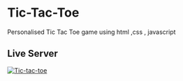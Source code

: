 # Tic-Tac-Toe
Personalised Tic Tac Toe game using html ,css , javascript

## Live Server
<a href="https://vishinu24.github.io/Tic-Tac-Toe/" target="_blank">
  <img src="https://github.com/VisHinu24/Tic-Tac-Toe/assets/144244396/1b778e65-9d59-445c-bc1b-bfb290f8adc3" alt="Tic-tac-toe">
</a>


